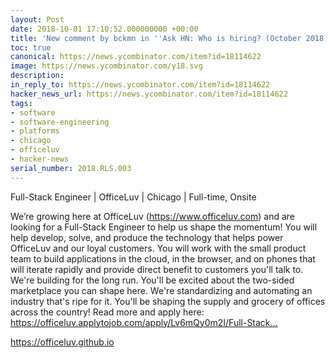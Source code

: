 ```yaml
---
layout: Post
date: 2018-10-01 17:10:52.000000000 +00:00
title: 'New comment by bckmn in ''Ask HN: Who is hiring? (October 2018)'''
toc: true
canonical: https://news.ycombinator.com/item?id=18114622
image: https://news.ycombinator.com/y18.svg
description:
in_reply_to: https://news.ycombinator.com/item?id=18114622
hacker_news_url: https://news.ycombinator.com/item?id=18114622
tags:
- software
- software-engineering
- platforms
- chicago
- officeluv
- hacker-news
serial_number: 2018.RLS.003
---
```

<p>Full-Stack Engineer | OfficeLuv | Chicago | Full-time, Onsite<p>We’re growing here at OfficeLuv (<a href="https://www.officeluv.com" rel="nofollow">https://www.officeluv.com</a>) and are looking for a Full-Stack Engineer to help us shape the momentum! You will help develop, solve, and produce the technology that helps power OfficeLuv and our loyal customers. You will work with the small product team to build applications in the cloud, in the browser, and on phones that will iterate rapidly and provide direct benefit to customers you'll talk to. We're building for the long run. You'll be excited about the two-sided marketplace you can shape here. We're standardizing and automating an industry that's ripe for it. You'll be shaping the supply and grocery of offices across the country!
Read more and apply here: <a href="https://officeluv.applytojob.com/apply/Lv6mQy0m2I/Full-Stack-Engineer?source=HN" rel="nofollow">https://officeluv.applytojob.com/apply/Lv6mQy0m2I/Full-Stack...</a><p><a href="https://officeluv.github.io" rel="nofollow">https://officeluv.github.io</a></p>
